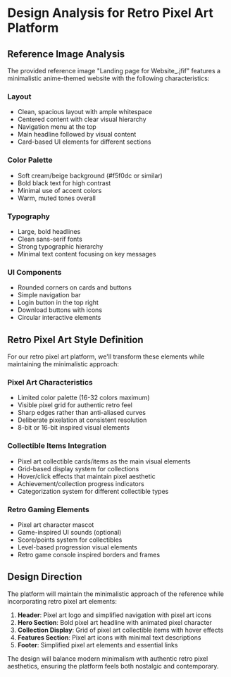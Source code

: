 # Design Analysis for Retro Pixel Art Platform

## Reference Image Analysis

The provided reference image "Landing page for Website_.jfif" features a minimalistic anime-themed website with the following characteristics:

### Layout
- Clean, spacious layout with ample whitespace
- Centered content with clear visual hierarchy
- Navigation menu at the top
- Main headline followed by visual content
- Card-based UI elements for different sections

### Color Palette
- Soft cream/beige background (#f5f0dc or similar)
- Bold black text for high contrast
- Minimal use of accent colors
- Warm, muted tones overall

### Typography
- Large, bold headlines
- Clean sans-serif fonts
- Strong typographic hierarchy
- Minimal text content focusing on key messages

### UI Components
- Rounded corners on cards and buttons
- Simple navigation bar
- Login button in the top right
- Download buttons with icons
- Circular interactive elements

## Retro Pixel Art Style Definition

For our retro pixel art platform, we'll transform these elements while maintaining the minimalistic approach:

### Pixel Art Characteristics
- Limited color palette (16-32 colors maximum)
- Visible pixel grid for authentic retro feel
- Sharp edges rather than anti-aliased curves
- Deliberate pixelation at consistent resolution
- 8-bit or 16-bit inspired visual elements

### Collectible Items Integration
- Pixel art collectible cards/items as the main visual elements
- Grid-based display system for collections
- Hover/click effects that maintain pixel aesthetic
- Achievement/collection progress indicators
- Categorization system for different collectible types

### Retro Gaming Elements
- Pixel art character mascot
- Game-inspired UI sounds (optional)
- Score/points system for collectibles
- Level-based progression visual elements
- Retro game console inspired borders and frames

## Design Direction

The platform will maintain the minimalistic approach of the reference while incorporating retro pixel art elements:

1. **Header**: Pixel art logo and simplified navigation with pixel art icons
2. **Hero Section**: Bold pixel art headline with animated pixel character
3. **Collection Display**: Grid of pixel art collectible items with hover effects
4. **Features Section**: Pixel art icons with minimal text descriptions
5. **Footer**: Simplified pixel art elements and essential links

The design will balance modern minimalism with authentic retro pixel aesthetics, ensuring the platform feels both nostalgic and contemporary.
